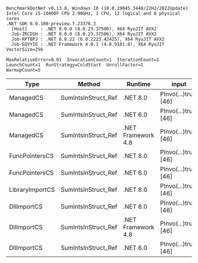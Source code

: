 ```

BenchmarkDotNet v0.13.8, Windows 10 (10.0.19045.3448/22H2/2022Update)
Intel Core i5-10400F CPU 2.90GHz, 1 CPU, 12 logical and 6 physical cores
.NET SDK 8.0.100-preview.7.23376.3
  [Host]     : .NET 8.0.0 (8.0.23.37506), X64 RyuJIT AVX2
  Job-ZRCDSH : .NET 8.0.0 (8.0.23.37506), X64 RyuJIT AVX2
  Job-RPTBPJ : .NET 6.0.22 (6.0.2223.42425), X64 RyuJIT AVX2
  Job-EQVYIE : .NET Framework 4.8.1 (4.8.9181.0), X64 RyuJIT VectorSize=256

MaxRelativeError=0.01  InvocationCount=1  IterationCount=1  
LaunchCount=1  RunStrategy=ColdStart  UnrollFactor=1  
WarmupCount=5  

```
| Type            | Method              | Runtime            | input                | Mean        | Error | Median      | Min         | Max         | Allocated |
|---------------- |-------------------- |------------------- |--------------------- |------------:|------:|------------:|------------:|------------:|----------:|
| ManagedCS       | SumIntsInStruct_Ref | .NET 8.0           | PInvo(...)truct [46] |    369.9 μs |    NA |    369.9 μs |    369.9 μs |    369.9 μs |     400 B |
| ManagedCS       | SumIntsInStruct_Ref | .NET 6.0           | PInvo(...)truct [46] |    378.9 μs |    NA |    378.9 μs |    378.9 μs |    378.9 μs |     640 B |
| ManagedCS       | SumIntsInStruct_Ref | .NET Framework 4.8 | PInvo(...)truct [46] |    489.8 μs |    NA |    489.8 μs |    489.8 μs |    489.8 μs |         - |
| FuncPointersCS  | SumIntsInStruct_Ref | .NET 8.0           | PInvo(...)truct [46] | 31,120.8 μs |    NA | 31,120.8 μs | 31,120.8 μs | 31,120.8 μs |     400 B |
| FuncPointersCS  | SumIntsInStruct_Ref | .NET 6.0           | PInvo(...)truct [46] | 31,267.3 μs |    NA | 31,267.3 μs | 31,267.3 μs | 31,267.3 μs |     640 B |
| LibraryImportCS | SumIntsInStruct_Ref | .NET 8.0           | PInvo(...)truct [46] | 31,831.9 μs |    NA | 31,831.9 μs | 31,831.9 μs | 31,831.9 μs |     400 B |
| DllImportCS     | SumIntsInStruct_Ref | .NET 8.0           | PInvo(...)truct [46] | 41,430.4 μs |    NA | 41,430.4 μs | 41,430.4 μs | 41,430.4 μs |     400 B |
| DllImportCS     | SumIntsInStruct_Ref | .NET Framework 4.8 | PInvo(...)truct [46] | 41,598.1 μs |    NA | 41,598.1 μs | 41,598.1 μs | 41,598.1 μs |         - |
| DllImportCS     | SumIntsInStruct_Ref | .NET 6.0           | PInvo(...)truct [46] | 41,809.9 μs |    NA | 41,809.9 μs | 41,809.9 μs | 41,809.9 μs |     640 B |
